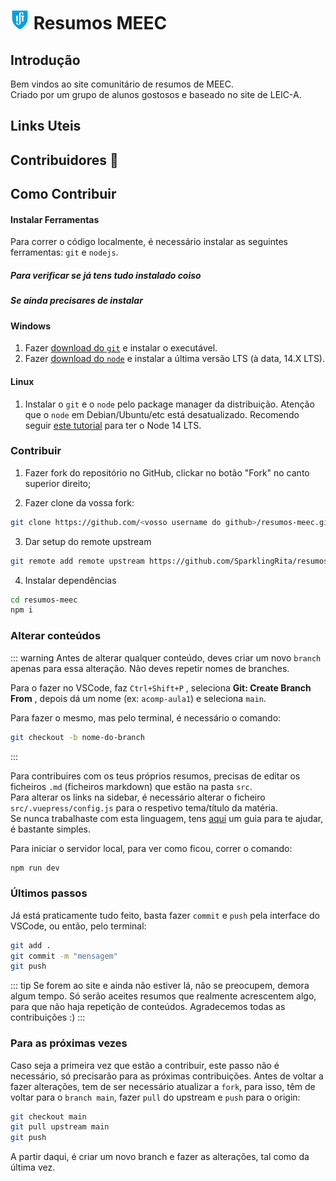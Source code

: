 # ![IST Logo](./IST_Logo.png) Resumos MEEC

## Introdução

Bem vindos ao site comunitário de resumos de MEEC.  
Criado por um grupo de alunos gostosos e baseado
no site de LEIC-A.

## Links Uteis

## Contribuidores 💛

## Como Contribuir

#### Instalar Ferramentas

Para correr o código localmente, é necessário instalar as seguintes ferramentas: `git` e `nodejs`.

##### Para verificar se já tens tudo instalado coiso

##### Se ainda precisares de instalar

#### Windows

1. Fazer [download do `git`](http://git-scm.com/) e instalar o executável.
2. Fazer [download do `node`](https://nodejs.org/en/) e instalar a última versão LTS (à data, 14.X LTS).

#### Linux

1. Instalar o `git` e o `node` pelo package manager da distribuição. Atenção que o `node` em Debian/Ubuntu/etc está desatualizado.
   Recomendo seguir [este tutorial](https://www.digitalocean.com/community/tutorials/how-to-install-node-js-on-ubuntu-20-04#option-3-%E2%80%94-installing-node-using-the-node-version-manager) para ter o Node 14 LTS.

### Contribuir

1. Fazer fork do repositório no GitHub, clickar no botão "Fork" no canto superior direito;

2. Fazer clone da vossa fork:

```bash
git clone https://github.com/<vosso username do github>/resumos-meec.git
```

3. Dar setup do remote upstream

```bash
git remote add remote upstream https://github.com/SparklingRita/resumos-meec.git
```

4. Instalar dependências

```bash
cd resumos-meec
npm i
```

### Alterar conteúdos

::: warning
Antes de alterar qualquer conteúdo, deves criar um novo `branch` apenas para essa alteração.
Não deves repetir nomes de branches.

Para o fazer no VSCode, faz `Ctrl+Shift+P` , seleciona **Git: Create Branch From** , depois dá um nome (ex: `acomp-aula1`) e seleciona `main`.

Para fazer o mesmo, mas pelo terminal, é necessário o comando:

```bash
git checkout -b nome-do-branch
```

:::

Para contribuires com os teus próprios resumos, precisas de editar os ficheiros `.md` (ficheiros markdown) que estão na pasta `src`.  
Para alterar os links na sidebar, é necessário alterar o ficheiro `src/.vuepress/config.js` para o respetivo tema/título da matéria.  
Se nunca trabalhaste com esta linguagem, tens [aqui](https://www.markdownguide.org/basic-syntax) um guia para te ajudar, é bastante simples.

Para iniciar o servidor local, para ver como ficou, correr o comando:

```bash
npm run dev
```

### Últimos passos

Já está praticamente tudo feito, basta fazer `commit` e `push` pela interface do VSCode, ou então, pelo terminal:

```bash
git add .
git commit -m "mensagem"
git push
```

::: tip
Se forem ao site e ainda não estiver lá, não se preocupem, demora algum tempo.
Só serão aceites resumos que realmente acrescentem algo, para que não haja repetição de conteúdos.
Agradecemos todas as contribuições :)
:::

### Para as próximas vezes

Caso seja a primeira vez que estão a contribuir, este passo não é necessário, só precisarão para as próximas contribuições.
Antes de voltar a fazer alterações, tem de ser necessário atualizar a `fork`, para isso, têm de voltar para o `branch main`, fazer `pull` do upstream e `push` para o origin:

```bash
git checkout main
git pull upstream main
git push
```

A partir daqui, é criar um novo branch e fazer as alterações, tal como da última vez.
